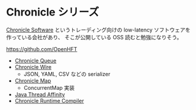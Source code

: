 # Chronicle シリーズ

[Chronicle Software](https://chronicle.software/) というトレーディング向けの low-latency ソフトウェアを作っている会社があり、
そこが公開している OSS 読むと勉強になりそう。

https://github.com/OpenHFT

- [Chronicle Queue](https://github.com/OpenHFT/Chronicle-Queue)
- [Chronicle Wire](https://github.com/OpenHFT/Chronicle-Wire)
  - JSON, YAML, CSV などの serializer
- [Chronicle Map](https://github.com/OpenHFT/Chronicle-Map)
  - ConcurrentMap 実装
- [Java Thread Affinity](https://github.com/OpenHFT/Java-Thread-Affinity)
- [Chronicle Runtime Compiler](https://github.com/OpenHFT/Java-Runtime-Compiler)
